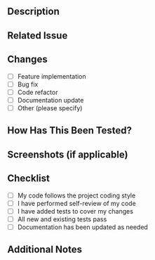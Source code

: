 ## Description
<!-- Please include a summary of the changes and the related issue. -->

## Related Issue
<!-- Link the issue that this PR addresses, e.g., Fixes #123 or Closes #456 -->

## Changes
- [ ] Feature implementation
- [ ] Bug fix
- [ ] Code refactor
- [ ] Documentation update
- [ ] Other (please specify)

## How Has This Been Tested?
<!-- Describe the testing done to verify the changes. Include automated tests if applicable. -->

## Screenshots (if applicable)
<!-- Add screenshots or screen recordings to help visualize the changes. -->

## Checklist
- [ ] My code follows the project coding style
- [ ] I have performed self-review of my code
- [ ] I have added tests to cover my changes
- [ ] All new and existing tests pass
- [ ] Documentation has been updated as needed

## Additional Notes
<!-- Any additional information or context that reviewers should be aware of. -->